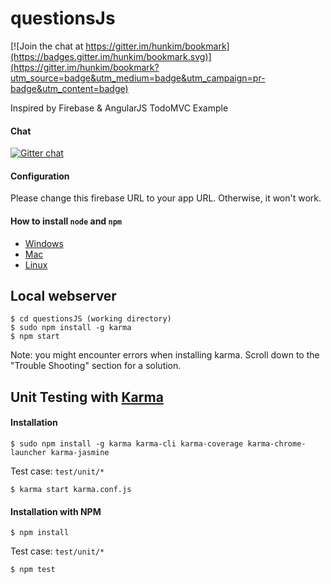 questionsJs
====

[![Join the chat at https://gitter.im/hunkim/bookmark](https://badges.gitter.im/hunkim/bookmark.svg)](https://gitter.im/hunkim/bookmark?utm_source=badge&utm_medium=badge&utm_campaign=pr-badge&utm_content=badge)

Inspired by Firebase & AngularJS TodoMVC Example
#### Chat
[![Gitter chat](https://badges.gitter.im/angular-ui/angular-google-maps.svg)](https://gitter.im/hunkim/bookmark)

#### Configuration
Please change this firebase URL to your app URL. Otherwise, it won't work.


#### How to install `node` and `npm`
- [Windows](http://blog.teamtreehouse.com/install-node-js-npm-windows)
- [Mac](http://blog.teamtreehouse.com/install-node-js-npm-mac)
- [Linux](http://blog.teamtreehouse.com/install-node-js-npm-linux)

Local webserver
----

```
$ cd questionsJS (working directory)
$ sudo npm install -g karma
$ npm start
```

Note: you might encounter errors when installing karma. Scroll down to the "Trouble Shooting" section for a solution.

Unit Testing with [Karma](http://karma-runner.github.io/0.13/index.html)
----

#### Installation
```
$ sudo npm install -g karma karma-cli karma-coverage karma-chrome-launcher karma-jasmine
```

Test case: `test/unit/*`
```
$ karma start karma.conf.js
```

#### Installation with NPM
```
$ npm install
```

Test case: `test/unit/*`
```
$ npm test

